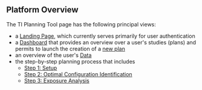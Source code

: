 ## Platform Overview

The TI Planning Tool page has the following principal views:
* a [Landing Page](/docs/platform_introduction/overview.md), which currently serves primarily for user authentication
* a [Dashboard](/docs/platform_introduction/dashboard.md) that provides an overview over a user's studies (plans) and permits to launch the creation of a [new plan](/docs/plan/create_new_plan.md)
* an overview of the user's [Data](/docs/platform_introduction/data.md)
* the step-by-step planning process that includes
  * [Step 1: Setup](/docs/services/electrode_selector.md)
  * [Step 2: Optimal Configuration Identification](/docs/services/post_processing.md)
  * [Step 3: Exposure Analysis](/docs/services/s4l_post_processing.md)

